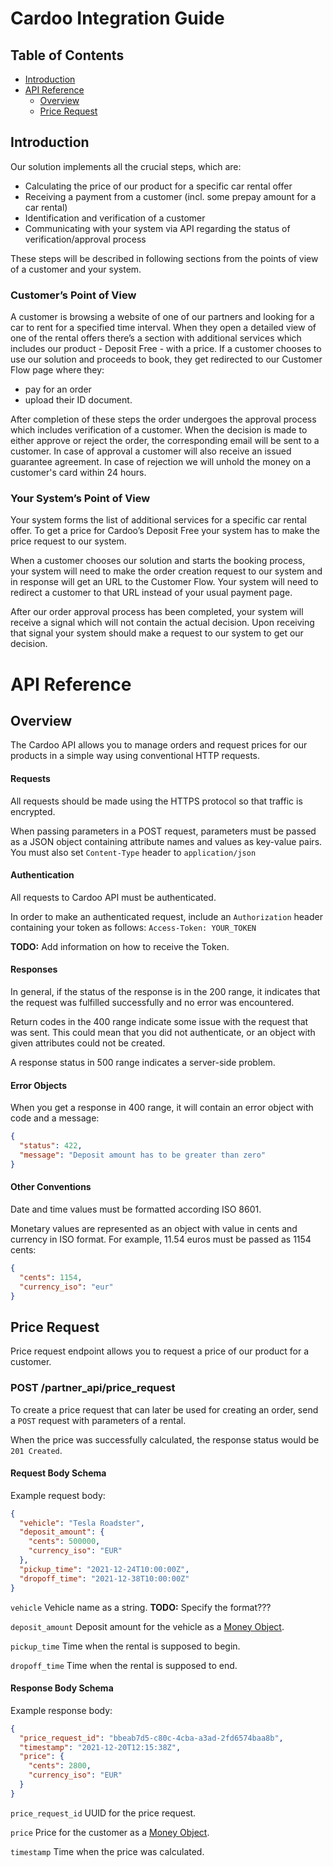 # Cardoo Integration Guide

## Table of Contents
- [Introduction](#introduction)
- [API Reference](#api-reference)
  - [Overview](#api-overview)
  - [Price Request](#api-price-request)

## Introduction <a name="introduction"></a>
Our solution implements all the crucial steps, which are: 
* Calculating the price of our product for a specific car rental offer
* Receiving a payment from a customer (incl. some prepay amount for a car rental)
* Identification and verification of a customer
* Communicating with your system via API regarding the status of verification/approval process

These steps will be described in following sections from the points of view of a customer and your system.

### Customer’s Point of View
A customer is browsing a website of one of our partners and looking for a car to rent for a specified time interval. 
When they open a detailed view of one of the rental offers there’s a section with additional services which includes our product - Deposit Free - with a price. 
If a customer chooses to use our solution and proceeds to book, they get redirected to our Customer Flow page where they: 
* pay for an order 
* upload their ID document. 

After completion of these steps the order undergoes the approval process which includes verification of a customer.
When the decision is made to either approve or reject the order, the corresponding email will be sent to a customer. In case of approval a customer will also receive an issued guarantee agreement. In case of rejection we will unhold the money on a customer's card within 24 hours.

### Your System’s Point of View
Your system forms the list of additional services for a specific car rental offer. To get a price for Cardoo’s Deposit Free your system has to make the price request to our system.

When a customer chooses our solution and starts the booking process, your system will need to make the order creation request to our system and in response will get an URL to the Customer Flow. Your system will need to redirect a customer to that URL instead of your usual payment page.

After our order approval process has been completed, your system will receive a signal which will not contain the actual decision. Upon receiving that signal your system should make a request to our system to get our decision. 


# API Reference <a name="api-reference"></a>
## Overview  <a name="api-overview"></a>
The Cardoo API allows you to manage orders and request prices for our products in a simple way using conventional HTTP requests.

#### Requests
All requests should be made using the HTTPS protocol so that traffic is encrypted.

When passing parameters in a POST request, parameters must be passed as a JSON object containing attribute names and values as key-value pairs. You must also set `Content-Type` header to `application/json`

#### Authentication  <a name="api-auth"></a>
All requests to Cardoo API must be authenticated.

In order to make an authenticated request, include an  `Authorization` header containing your token as follows: `Access-Token: YOUR_TOKEN`

**TODO:** Add information on how to receive the Token.

#### Responses
In general, if the status of the response is in the 200 range, it indicates that the request was fulfilled successfully and no error was encountered.

Return codes in the 400 range indicate some issue with the request that was sent. This could mean that you did not authenticate, or an object with given attributes could not be created.

A response status in 500 range indicates a server-side problem.

#### Error Objects
When you get a response in 400 range, it will contain an error object with code and a message:

```json
{
  "status": 422,
  "message": "Deposit amount has to be greater than zero"
}
```

#### Other Conventions
Date and time values must be formatted according ISO 8601.

Monetary values are represented as an object with value in cents and currency in ISO format. For example, 11.54 euros must be passed as 1154 cents:

```json
{
  "cents": 1154,
  "currency_iso": "eur"
}
```

## Price Request  <a name="api-price-request"></a>
Price request endpoint allows you to request a price of our product for a customer.

### POST /partner_api/price_request
To create a price request that can later be used for creating an order, send a `POST` request with parameters of a rental.

When the price was successfully calculated, the response status would be `201 Created`.

#### Request Body Schema

Example request body:
```json
{
  "vehicle": "Tesla Roadster",
  "deposit_amount": {
    "cents": 500000,
    "currency_iso": "EUR"
  },
  "pickup_time": "2021-12-24T10:00:00Z",
  "dropoff_time": "2021-12-38T10:00:00Z"
}
```

`vehicle`
Vehicle name as a string.
**TODO:** Specify the format???

`deposit_amount`
Deposit amount for the vehicle as a [Money Object]().

`pickup_time`
Time when the rental is supposed to begin.

`dropoff_time`
Time when the rental is supposed to end.

#### Response Body Schema
Example response body:
```json
{
  "price_request_id": "bbeab7d5-c80c-4cba-a3ad-2fd6574baa8b",
  "timestamp": "2021-12-20T12:15:38Z",
  "price": {
    "cents": 2800,
    "currency_iso": "EUR"
  }
}
```

`price_request_id`
UUID for the price request.

`price`
Price for the customer as a [Money Object]().

`timestamp`
Time when the price was calculated.

